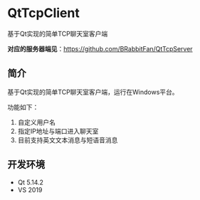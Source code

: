 # QtTcpClient
基于Qt实现的简单TCP聊天室客户端

**对应的服务器端见**：https://github.com/BRabbitFan/QtTcpServer

## 简介
基于Qt实现的简单TCP聊天室客户端，运行在Windows平台。  

功能如下：
1. 自定义用户名
2. 指定IP地址与端口进入聊天室
3. 目前支持英文文本消息与短语音消息

## 开发环境
- Qt 5.14.2
- VS 2019